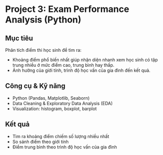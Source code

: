 #  Project 3: Exam Performance Analysis (Python)

##  Mục tiêu
Phân tích điểm thi học sinh để tìm ra:
- Khoảng điểm phổ biến nhất giúp nhận diện nhanh xem học sinh có tập trung nhiều ở mức điểm cao, trung bình hay thấp.
- Ảnh hưởng của giới tính, trình độ học vấn của gia đình đến kết quả.

##  Công cụ & Kỹ năng
- Python (Pandas, Matplotlib, Seaborn)
- Data Cleaning & Exploratory Data Analysis (EDA)
- Visualization: histogram, boxplot, barplot

##  Kết quả
- Tìm ra khoảng điểm chiếm số lượng nhiều nhất
- So sánh điểm theo giới tính
- Điểm trung bình theo trình độ học vấn của gia đình
